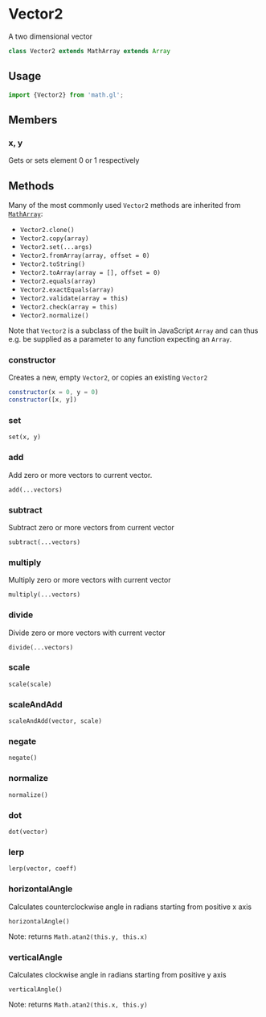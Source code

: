 # Vector2

A two dimensional vector

```js
class Vector2 extends MathArray extends Array
```

## Usage

```js
import {Vector2} from 'math.gl';
```

##  Members

### x, y

Gets or sets element 0 or 1 respectively


## Methods

Many of the most commonly used `Vector2` methods are inherited from [`MathArray`](./docs/api-reference/math-array.md):

* `Vector2.clone()`
* `Vector2.copy(array)`
* `Vector2.set(...args)`
* `Vector2.fromArray(array, offset = 0)`
* `Vector2.toString()`
* `Vector2.toArray(array = [], offset = 0)`
* `Vector2.equals(array)`
* `Vector2.exactEquals(array)`
* `Vector2.validate(array = this)`
* `Vector2.check(array = this)`
* `Vector2.normalize()`

Note that `Vector2` is a subclass of the built in JavaScript `Array` and can thus e.g. be supplied as a parameter to any function expecting an `Array`.


### constructor

Creates a new, empty `Vector2`, or copies an existing `Vector2`

```js
constructor(x = 0, y = 0)
constructor([x, y])
```


### set

`set(x, y)`


### add

Add zero or more vectors to current vector.

`add(...vectors)`


### subtract

Subtract zero or more vectors from current vector

`subtract(...vectors)`


### multiply

Multiply zero or more vectors with current vector

`multiply(...vectors)`


### divide

Divide zero or more vectors with current vector

`divide(...vectors)`


### scale

`scale(scale)`


### scaleAndAdd

`scaleAndAdd(vector, scale)`


### negate

`negate()`


### normalize

`normalize()`


### dot

`dot(vector)`


### lerp

`lerp(vector, coeff)`


### horizontalAngle

Calculates counterclockwise angle in radians starting from positive x axis

`horizontalAngle()`

Note: returns `Math.atan2(this.y, this.x)`


### verticalAngle

Calculates clockwise angle in radians starting from positive y axis

`verticalAngle()`

Note: returns `Math.atan2(this.x, this.y)`
